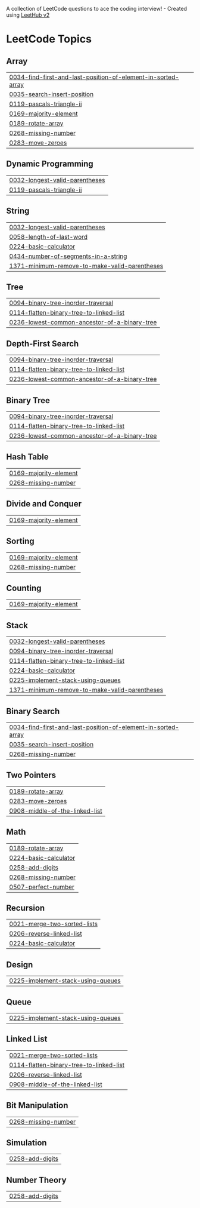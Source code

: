 A collection of LeetCode questions to ace the coding interview! - Created using [LeetHub v2](https://github.com/arunbhardwaj/LeetHub-2.0)
<!---LeetCode Topics Start-->
# LeetCode Topics
## Array
|  |
| ------- |
| [0034-find-first-and-last-position-of-element-in-sorted-array](https://github.com/Abhijayshah/DSA_Tutorials_For_Beginners/tree/master/0034-find-first-and-last-position-of-element-in-sorted-array) |
| [0035-search-insert-position](https://github.com/Abhijayshah/DSA_Tutorials_For_Beginners/tree/master/0035-search-insert-position) |
| [0119-pascals-triangle-ii](https://github.com/Abhijayshah/DSA_Tutorials_For_Beginners/tree/master/0119-pascals-triangle-ii) |
| [0169-majority-element](https://github.com/Abhijayshah/DSA_Tutorials_For_Beginners/tree/master/0169-majority-element) |
| [0189-rotate-array](https://github.com/Abhijayshah/DSA_Tutorials_For_Beginners/tree/master/0189-rotate-array) |
| [0268-missing-number](https://github.com/Abhijayshah/DSA_Tutorials_For_Beginners/tree/master/0268-missing-number) |
| [0283-move-zeroes](https://github.com/Abhijayshah/DSA_Tutorials_For_Beginners/tree/master/0283-move-zeroes) |
## Dynamic Programming
|  |
| ------- |
| [0032-longest-valid-parentheses](https://github.com/Abhijayshah/DSA_Tutorials_For_Beginners/tree/master/0032-longest-valid-parentheses) |
| [0119-pascals-triangle-ii](https://github.com/Abhijayshah/DSA_Tutorials_For_Beginners/tree/master/0119-pascals-triangle-ii) |
## String
|  |
| ------- |
| [0032-longest-valid-parentheses](https://github.com/Abhijayshah/DSA_Tutorials_For_Beginners/tree/master/0032-longest-valid-parentheses) |
| [0058-length-of-last-word](https://github.com/Abhijayshah/DSA_Tutorials_For_Beginners/tree/master/0058-length-of-last-word) |
| [0224-basic-calculator](https://github.com/Abhijayshah/DSA_Tutorials_For_Beginners/tree/master/0224-basic-calculator) |
| [0434-number-of-segments-in-a-string](https://github.com/Abhijayshah/DSA_Tutorials_For_Beginners/tree/master/0434-number-of-segments-in-a-string) |
| [1371-minimum-remove-to-make-valid-parentheses](https://github.com/Abhijayshah/DSA_Tutorials_For_Beginners/tree/master/1371-minimum-remove-to-make-valid-parentheses) |
## Tree
|  |
| ------- |
| [0094-binary-tree-inorder-traversal](https://github.com/Abhijayshah/DSA_Tutorials_For_Beginners/tree/master/0094-binary-tree-inorder-traversal) |
| [0114-flatten-binary-tree-to-linked-list](https://github.com/Abhijayshah/DSA_Tutorials_For_Beginners/tree/master/0114-flatten-binary-tree-to-linked-list) |
| [0236-lowest-common-ancestor-of-a-binary-tree](https://github.com/Abhijayshah/DSA_Tutorials_For_Beginners/tree/master/0236-lowest-common-ancestor-of-a-binary-tree) |
## Depth-First Search
|  |
| ------- |
| [0094-binary-tree-inorder-traversal](https://github.com/Abhijayshah/DSA_Tutorials_For_Beginners/tree/master/0094-binary-tree-inorder-traversal) |
| [0114-flatten-binary-tree-to-linked-list](https://github.com/Abhijayshah/DSA_Tutorials_For_Beginners/tree/master/0114-flatten-binary-tree-to-linked-list) |
| [0236-lowest-common-ancestor-of-a-binary-tree](https://github.com/Abhijayshah/DSA_Tutorials_For_Beginners/tree/master/0236-lowest-common-ancestor-of-a-binary-tree) |
## Binary Tree
|  |
| ------- |
| [0094-binary-tree-inorder-traversal](https://github.com/Abhijayshah/DSA_Tutorials_For_Beginners/tree/master/0094-binary-tree-inorder-traversal) |
| [0114-flatten-binary-tree-to-linked-list](https://github.com/Abhijayshah/DSA_Tutorials_For_Beginners/tree/master/0114-flatten-binary-tree-to-linked-list) |
| [0236-lowest-common-ancestor-of-a-binary-tree](https://github.com/Abhijayshah/DSA_Tutorials_For_Beginners/tree/master/0236-lowest-common-ancestor-of-a-binary-tree) |
## Hash Table
|  |
| ------- |
| [0169-majority-element](https://github.com/Abhijayshah/DSA_Tutorials_For_Beginners/tree/master/0169-majority-element) |
| [0268-missing-number](https://github.com/Abhijayshah/DSA_Tutorials_For_Beginners/tree/master/0268-missing-number) |
## Divide and Conquer
|  |
| ------- |
| [0169-majority-element](https://github.com/Abhijayshah/DSA_Tutorials_For_Beginners/tree/master/0169-majority-element) |
## Sorting
|  |
| ------- |
| [0169-majority-element](https://github.com/Abhijayshah/DSA_Tutorials_For_Beginners/tree/master/0169-majority-element) |
| [0268-missing-number](https://github.com/Abhijayshah/DSA_Tutorials_For_Beginners/tree/master/0268-missing-number) |
## Counting
|  |
| ------- |
| [0169-majority-element](https://github.com/Abhijayshah/DSA_Tutorials_For_Beginners/tree/master/0169-majority-element) |
## Stack
|  |
| ------- |
| [0032-longest-valid-parentheses](https://github.com/Abhijayshah/DSA_Tutorials_For_Beginners/tree/master/0032-longest-valid-parentheses) |
| [0094-binary-tree-inorder-traversal](https://github.com/Abhijayshah/DSA_Tutorials_For_Beginners/tree/master/0094-binary-tree-inorder-traversal) |
| [0114-flatten-binary-tree-to-linked-list](https://github.com/Abhijayshah/DSA_Tutorials_For_Beginners/tree/master/0114-flatten-binary-tree-to-linked-list) |
| [0224-basic-calculator](https://github.com/Abhijayshah/DSA_Tutorials_For_Beginners/tree/master/0224-basic-calculator) |
| [0225-implement-stack-using-queues](https://github.com/Abhijayshah/DSA_Tutorials_For_Beginners/tree/master/0225-implement-stack-using-queues) |
| [1371-minimum-remove-to-make-valid-parentheses](https://github.com/Abhijayshah/DSA_Tutorials_For_Beginners/tree/master/1371-minimum-remove-to-make-valid-parentheses) |
## Binary Search
|  |
| ------- |
| [0034-find-first-and-last-position-of-element-in-sorted-array](https://github.com/Abhijayshah/DSA_Tutorials_For_Beginners/tree/master/0034-find-first-and-last-position-of-element-in-sorted-array) |
| [0035-search-insert-position](https://github.com/Abhijayshah/DSA_Tutorials_For_Beginners/tree/master/0035-search-insert-position) |
| [0268-missing-number](https://github.com/Abhijayshah/DSA_Tutorials_For_Beginners/tree/master/0268-missing-number) |
## Two Pointers
|  |
| ------- |
| [0189-rotate-array](https://github.com/Abhijayshah/DSA_Tutorials_For_Beginners/tree/master/0189-rotate-array) |
| [0283-move-zeroes](https://github.com/Abhijayshah/DSA_Tutorials_For_Beginners/tree/master/0283-move-zeroes) |
| [0908-middle-of-the-linked-list](https://github.com/Abhijayshah/DSA_Tutorials_For_Beginners/tree/master/0908-middle-of-the-linked-list) |
## Math
|  |
| ------- |
| [0189-rotate-array](https://github.com/Abhijayshah/DSA_Tutorials_For_Beginners/tree/master/0189-rotate-array) |
| [0224-basic-calculator](https://github.com/Abhijayshah/DSA_Tutorials_For_Beginners/tree/master/0224-basic-calculator) |
| [0258-add-digits](https://github.com/Abhijayshah/DSA_Tutorials_For_Beginners/tree/master/0258-add-digits) |
| [0268-missing-number](https://github.com/Abhijayshah/DSA_Tutorials_For_Beginners/tree/master/0268-missing-number) |
| [0507-perfect-number](https://github.com/Abhijayshah/DSA_Tutorials_For_Beginners/tree/master/0507-perfect-number) |
## Recursion
|  |
| ------- |
| [0021-merge-two-sorted-lists](https://github.com/Abhijayshah/DSA_Tutorials_For_Beginners/tree/master/0021-merge-two-sorted-lists) |
| [0206-reverse-linked-list](https://github.com/Abhijayshah/DSA_Tutorials_For_Beginners/tree/master/0206-reverse-linked-list) |
| [0224-basic-calculator](https://github.com/Abhijayshah/DSA_Tutorials_For_Beginners/tree/master/0224-basic-calculator) |
## Design
|  |
| ------- |
| [0225-implement-stack-using-queues](https://github.com/Abhijayshah/DSA_Tutorials_For_Beginners/tree/master/0225-implement-stack-using-queues) |
## Queue
|  |
| ------- |
| [0225-implement-stack-using-queues](https://github.com/Abhijayshah/DSA_Tutorials_For_Beginners/tree/master/0225-implement-stack-using-queues) |
## Linked List
|  |
| ------- |
| [0021-merge-two-sorted-lists](https://github.com/Abhijayshah/DSA_Tutorials_For_Beginners/tree/master/0021-merge-two-sorted-lists) |
| [0114-flatten-binary-tree-to-linked-list](https://github.com/Abhijayshah/DSA_Tutorials_For_Beginners/tree/master/0114-flatten-binary-tree-to-linked-list) |
| [0206-reverse-linked-list](https://github.com/Abhijayshah/DSA_Tutorials_For_Beginners/tree/master/0206-reverse-linked-list) |
| [0908-middle-of-the-linked-list](https://github.com/Abhijayshah/DSA_Tutorials_For_Beginners/tree/master/0908-middle-of-the-linked-list) |
## Bit Manipulation
|  |
| ------- |
| [0268-missing-number](https://github.com/Abhijayshah/DSA_Tutorials_For_Beginners/tree/master/0268-missing-number) |
## Simulation
|  |
| ------- |
| [0258-add-digits](https://github.com/Abhijayshah/DSA_Tutorials_For_Beginners/tree/master/0258-add-digits) |
## Number Theory
|  |
| ------- |
| [0258-add-digits](https://github.com/Abhijayshah/DSA_Tutorials_For_Beginners/tree/master/0258-add-digits) |
<!---LeetCode Topics End-->